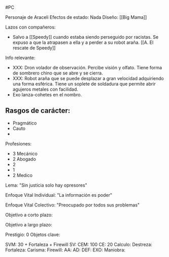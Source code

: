 #PC 

Personaje de Araceli
Efectos de estado: Nada
Diseño: [[Big Mama]]

Lazos con compañeros:
- Salvo a [[Speedy]] cuando estaba siendo perseguido por racistas. Se expuso a que la atrapasen a ella y a perder a su robot araña. [[A. El rescate de Speedy]]

Info relevante:
- XXX: Dron volador de observación. Percibe visión y olfato. Tiene forma de sombrero chino que se abre y se cierra.
- XXX: Robot araña que se puede desplazar a gran velocidad adquiriendo una forma esférica. Tiene un soplete de soldadura que permite abrir agujeros metales con facilidad.
- Exo lanza-cohetes en el nombro.

Rasgos de carácter:
- 
- Pragmático
- Cauto
- 

Profesiones:
- 3 Mecánico
- 2 Abogado
- 2
- 1
- 2 Medico

Lema:
"Sin justicia solo hay opresores"

Enfoque Vital Individual:
"La información es poder"

Enfoque Vital Colectivo:
"Preocupado por todos sus problemas"

Objetivo a corto plazo:

Objetivo a largo plazo:

Prestigio: 0
Objetos clave:

SVM: 30 + Fortaleza + Firewill 
SV:
CEM: 100
CE: 20
Calculo: 
Destreza: 
Fortaleza: 
Carisma: 
Firewill: 
AA: 
AD: 
DEF: 
EXO: 
Maniobra: 
